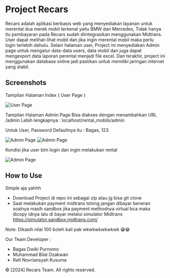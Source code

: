 # Project Recars

Recars adalah aplikasi berbasis web yang menyediakan layanan untuk merental dua merek mobil terkenal yaitu BMW dan Mercedes, Tidak hanya itu pembayaran pada Recars sudah diintegrasikan menggunakan Midtrans. User dapat melihat-lihat mobil dan jika ingin merental mobil maka perlu login terlebih dahulu. Selain halaman user, Project ini menyediakan Admin page untuk mengatur data-data users, data mobil dan juga dapat mengexport data laporan perental menjadi file excel. Dan terakhir, project ini menggunakan database online jadi pastikan untuk memiliki jaringan internet yang stabil.

## Screenshots

Tampilan Halaman Index ( User Page )

![User Page](https://gcdnb.pbrd.co/images/SJIFt1akWfxh.png?o=1)

Tampilan Halaman Admin Page
Bisa diakses dengan menambahkan URL /admin
Lebih lengkapnya : localhost/rental_mobils/admin

Untuk User, Password Defaultnya itu : Bagas, 123

![Admin Page](https://gcdnb.pbrd.co/images/47r0VuIFTsg9.png?o=1)
![Admin Page](https://gcdnb.pbrd.co/images/C6QPG5KkaYW2.png?o=1)

Kondisi jika user blm login dan ingin melakukan rental

![Admin Page](https://gcdnb.pbrd.co/images/nJMZELox3Km2.png?o=1)


## How to Use

Simple aja yahhh
- Download Project di repo ini sebagai zip atau jg bisa git clone
- Saat melakukan payment midtrans tolong jangan dibayar beneran soalnya masih sandbox
jika payment methodnya virtual bca maka dicopy idnya lalu di bayar melalui simulator Midtrans
https://simulator.sandbox.midtrans.com/

Note: Dikasih nilai 100 boleh kali pak wkwkwkwkwkwk 😁😁

Our Team Developer :
- Bagas Dwiki Purnomo
- Muhammad Bilal Dzakwan
- Rafi Novriansyah Kusuma
  
© [2024] Recars Team. All rights reserved.


